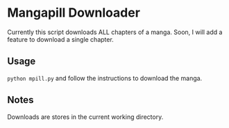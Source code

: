 # Mangapill Downloader

Currently this script downloads ALL chapters of a manga. Soon, I will add a feature to download a single chapter.

## Usage

`python mpill.py` and follow the instructions to download the manga. 

## Notes

Downloads are stores in the current working directory.